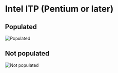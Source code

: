 # Intel ITP (Pentium or later)
## Populated
![Populated](https://github.com/Necrosys/x86-JTAG-Information/blob/master/Connector/ITP/ITPOld_P.jpg)
## Not populated
![Not populated](https://github.com/Necrosys/x86-JTAG-Information/blob/master/Connector/ITP/ITPOld_NP.jpg)